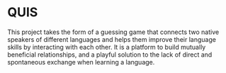 # QUIS
This project takes the form of a guessing game that connects two native speakers of different languages and helps them improve their language skills by interacting with each other. It is a platform to build mutually beneficial relationships, and a playful solution to the lack of direct and spontaneous exchange when learning a language.
